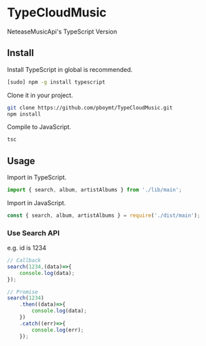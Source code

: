 # TypeCloudMusic
NeteaseMusicApi's TypeScript Version

## Install
Install TypeScript in global is recommended.
```bash
[sudo] npm -g install typescript
```
Clone it in your project.
```bash
git clone https://github.com/pboymt/TypeCloudMusic.git
npm install
```
Compile to JavaScript.
```bash
tsc
```

## Usage
Import in TypeScript.
```typescript
import { search, album, artistAlbums } from './lib/main';
```
Import in JavaScript.
```javascript
const { search, album, artistAlbums } = require('./dist/main');
```

### Use Search API
e.g. id is 1234
```typescript
// Callback
search(1234,(data)=>{
    console.log(data);
});

// Promise
search(1234)
    .then((data)=>{
        console.log(data);
    })
    .catch((err)=>{
        console.log(err);
    });
```